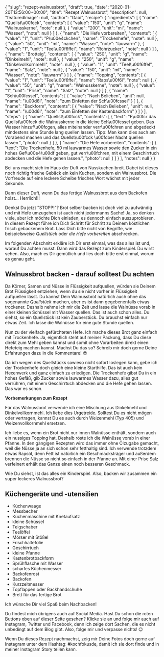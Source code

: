 {
    "slug": "rezept-walnussbrot",
    "draft": true,
    "date": "2020-01-20T13:56:00+00:00",
    "title": "Rezept Walnussbrot",
    "description": null,
    "featuredImage": null,
    "author": "Gabi",
    "recipe": {
        "ingredients": [
            {
                "name": "Quellst\u00fcck",
                "contents": [
                    {
                        "value": "150",
                        "unit": "g",
                        "name": "Walnusskerne",
                        "note": null
                    },
                    {
                        "value": "200",
                        "unit": "ml",
                        "name": "Wasser",
                        "note": null
                    }
                ]
            },
            {
                "name": "Die Hefe vorbereiten",
                "contents": [
                    {
                        "value": "1",
                        "unit": "P\u00e4ckchen",
                        "name": "Trockenhefe",
                        "note": null
                    },
                    {
                        "value": "50",
                        "unit": "ml",
                        "name": "Wasser",
                        "note": "lauwarm"
                    },
                    {
                        "value": "1",
                        "unit": "Teel\u00f6ffel",
                        "name": "Rohrzucker",
                        "note": null
                    }
                ]
            },
            {
                "name": "Brotteig",
                "contents": [
                    {
                        "value": "250",
                        "unit": "g",
                        "name": "Dinkelmehl",
                        "note": null
                    },
                    {
                        "value": "250",
                        "unit": "g",
                        "name": "Dinkelvollkornmehl",
                        "note": null
                    },
                    {
                        "value": "1",
                        "unit": "Teel\u00f6ffel",
                        "name": "Salz",
                        "note": null
                    },
                    {
                        "value": "150",
                        "unit": "ml",
                        "name": "Wasser",
                        "note": "lauwarm"
                    }
                ]
            },
            {
                "name": "Topping",
                "contents": [
                    {
                        "value": "1",
                        "unit": "Teel\u00f6ffel",
                        "name": "Raps\u00f6l",
                        "note": null
                    },
                    {
                        "value": "50",
                        "unit": "g",
                        "name": "Walnusskerne",
                        "note": null
                    },
                    {
                        "value": "1",
                        "unit": "Prise",
                        "name": "Salz",
                        "note": null
                    }
                ]
            },
            {
                "name": "Sch\u00fcssel",
                "contents": [
                    {
                        "value": "Nach Belieben",
                        "unit": null,
                        "name": "\u00d6l",
                        "note": "zum Einfetten der Sch\u00fcssel"
                    }
                ]
            },
            {
                "name": "Backform",
                "contents": [
                    {
                        "value": "Nach Belieben",
                        "unit": null,
                        "name": "\u00d6l",
                        "note": "zum Einfetten der Kastenbackform"
                    }
                ]
            }
        ],
        "steps": [
            {
                "name": "Quellst\u00fcck",
                "contents": [
                    {
                        "text": "F\u00fcr das Quellst\u00fcck die Walnusskerne in die kleine Sch\u00fcssel geben. Das Wasser hinzuf\u00fcgen, alles miteinander verr\u00fchren und abgedeckt mindestens eine Stunde lang quellen lassen. Tipp: Man kann dies auch am Vorabend machen und das Quellst\u00fcck \u00fcber Nacht quellen lassen.",
                        "photo": null
                    }
                ]
            },
            {
                "name": "Die Hefe vorbereiten",
                "contents": [
                    {
                        "text": "Die Trockenhefe, 50 ml lauwarmes Wasser sowie den Zucker in ein hohes Gef\u00e4\u00df geben, gut verr\u00fchren, mit einem Geschirrtuch abdecken und die Hefe gehen lassen.",
                        "photo": null
                    }
                ]
            }
        ],
        "notes": null
    }
}

Bei uns macht sich im Haus der Duft von Nusskuchen breit. Dabei ist dieses noch richtig frische Gebäck ein kein Kuchen, sondern ein Walnussbrot. Die Vorfreude auf eine leckere Scheibe frisches Wort wächst mit jeder Sekunde.

Dann dieser Duft, wenn Du das fertige Walnussbrot aus dem Backofen holst... Herrlich!!!

Denkst Du jetzt "STOPP!"? Brot selber backen ist doch viel zu aufwändig und mit Hefe umzugehen ist auch nicht jedermanns Sache! Ja, so denken viele, aber ich möchte Dich einladen, es dennoch einfach auszuprobieren. In diesem Rezept führe ich Dich Schritt für Schritt zu Deinem köstlichen frisch gebackenem Brot. Lass Dich bitte nicht von Begriffe, wie beispielsweise *Quellstück* oder *die Hefe vorbereiten* abschrecken.

Im folgenden Abschnitt erkläre ich Dir erst einmal, was das alles ist und, worauf Du achten musst. Dann wird das Rezept zum Kinderspiel. Du wirst sehen. Also, mach es Dir gemütlich und lies doch bitte erst einmal, worum es genau geht.

## Walnussbrot backen - darauf solltest Du achten

Da Körner, Samen und Nüsse in Flüssigkeit aufquellen, würden sie Deinem Brot Flüssigkeit entziehen, wenn du sie nicht vorher in Flüssigkeit aufquellen lässt. Du kannst Dein Walnussbrot natürlich auch ohne das sogenannte *Quellstück* machen, aber es ist dann gegebenenfalls etwas trockener. Deshalb nehme ich mir die Zeit und lasse die Walnüsse vorab in einer kleinen Schüssel mit Wasser quellen. Das ist auch schon alles. Du siehst, so ein Quellstück ist kein Zauberstück. Du brauchst einfach nur etwas Zeit. Ich lasse die Walnüsse für eine gute Stunde quellen. 

Nun zu der vielfach gefürchteten Hefe. Ich mache dieses Brot ganz einfach mit Trockenhefe. Ja, eigentlich steht auf meiner Packung, dass Du diese direkt zum Mehl geben kannst und somit ohne Vorarbeiten direkt einen Hefeteig machen kannst. Machst Du das so? Schreib mir doch gerne Deine Erfahrungen dazu in die Kommentare! 😉

Da ich wegen des Quellstücks sowieso nicht sofort loslegen kann, gebe ich der Trockenhefe doch gleich eine kleine Starthilfe. Das ist auch kein Hexenwerk und ganz einfach zu erledigen. Die Trockenhefe gibst Du in ein hohes Gefäß, gib  Zucker sowie lauwarmes Wasser dazu, alles gut verrühren, mit einem Geschirrtuch abdecken und die Hefe gehen lassen. Das war es schon.

**Vorbemerkungen zum Rezept**

Für das Walnussbrot verwende ich eine Mischung aus Dinkelmehl und Dinkelvollkornmehl. Ich liebe dies Urgetreide. Solltest Du es nicht mögen oder vertragen, kannst Du es auch durch Weizenmehl (Typ 405) und Weizenvollkornmehl ersetzen.

Ich liebe es, wenn ein Brot nicht nur innen Walnüsse enthält, sondern auch ein nussiges Topping hat. Deshalb röste ich die Walnüsse vorab in einer Pfanne. In den gängigen Rezepten wird das immer ohne Ölzugabe gemacht, weil die Nüsse ja an sich schon sehr fetthaltig sind. Ich verwende trotzdem etwas Rapsöl, denn Fett ist natürlich ein Geschmacksträger und außerdem brennen die Nüsse so nicht so einfach in der Pfanne an. Mit einer Prise Salz verfeinert erhält das Ganze einen noch besseren Geschmack.

Wie Du siehst, ist das alles ein Kinderspiel. Also, backen wir zusammen ein super leckeres Walnussbrot?

## Küchengeräte und -utensilien
- Küchenwaage
- Messbecher
- Küchenmaschine mit Knetaufsatz
- kleine Schüssel
- Teigschaber
- Teelöffel
- Mörser mit Stößel
- Frischhaltefolie
- Geschirrtuch
- kleine Pfanne
- Kastenbrotbackform
- Sprühflasche mit Wasser
- scharfes Küchenmesser
- Backofenrost
- Backofen
- Kurzzeitmesser
- Topflappen oder Backhandschuhe
- Brett für das fertige Brot

Ich wünsche Dir viel Spaß beim Nachbacken!

Du findest mich übrigens auch auf Social Media. Hast Du schon die roten Buttons oben auf dieser Seite gesehen? Klicke sie an und folge mir auch auf Instagram, Twitter und Facebook, denn ich zeige dort Sachen, die es nicht unbedingt auf dem Blog gibt. Also, folge mir und verpasse nichts! 😉

Wenn Du dieses Rezept nachmachst, zeig mir Deine Fotos doch gerne auf Instagram unter dem Hashtag: #kochfokusde, damit ich sie dort finde und in meiner Instagram Story teilen kann.